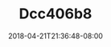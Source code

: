 ---
title: Dcc406b8
date: 2018-04-21T21:36:48-08:00
draft: false
location: Olympic Peninsula, WA
img_url: https://d17enza3bfujl8.cloudfront.net/dcc406b8.jpg
original_fn: ""
tags:
- Olympic Peninsula, WA
- Kenai
- dogs

---